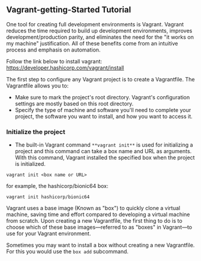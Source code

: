## Vagrant-getting-Started Tutorial

One tool for creating full development environments is Vagrant. Vagrant reduces the time required to build up development environments, improves development/production parity, and eliminates the need for the "it works on my machine" justification. All of these benefits come from an intuitive process and emphasis on automation.

Follow the link below to install vagrant:
https://developer.hashicorp.com/vagrant/install

The first step to configure any Vagrant project is to create a Vagrantfile. The Vagrantfile allows you to:

* Make sure to mark the project's root directory. Vagrant's configuration settings are mostly based on this root directory.
* Specify the type of machine and software you'll need to complete your project, the software you want to install, and how you want to access it.

### Initialize the project
* The built-in Vagrant command `**vagrant init**` is used for initializing a project and this command can take a box name and URL as arguments. With this command, Vagrant installed the specified box when the project is initialized.

```vagrant init <box name or URL>```

for example, the hashicorp/bionic64 box:

```vagrant init hashicorp/bionic64```

Vagrant uses a base image (Known as "box") to quickly clone a virtual machine, saving time and effort compared to developing a virtual machine from scratch. Upon creating a new Vagrantfile, the first thing to do is to choose which of these base images—referred to as "boxes" in Vagrant—to use for your Vagrant environment.

Sometimes you may want to install a box without creating a new Vagrantfile. For this you would use the `box add` subcommand.